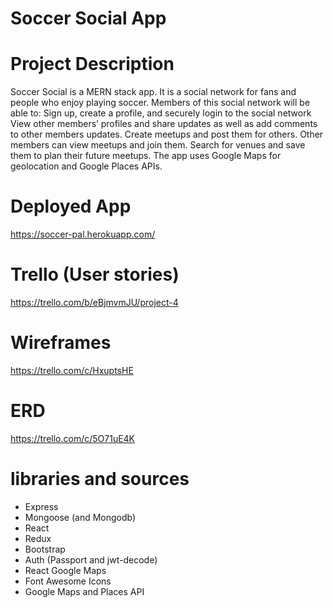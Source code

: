# Soccer Social App

# Project Description
Soccer Social is a MERN stack app. It is a social network for fans and people who enjoy playing soccer.  Members of this social network will be able to:
Sign up, create a profile, and securely login to the social network
View other members’ profiles and share updates as well as add comments to other members updates.
Create meetups and post them for others. Other members can view meetups and join them.
Search for venues and save them to plan their future meetups. The app uses Google Maps for geolocation and Google Places APIs.

# Deployed App

https://soccer-pal.herokuapp.com/

# Trello (User stories)

https://trello.com/b/eBjmvmJU/project-4

# Wireframes

https://trello.com/c/HxuptsHE

# ERD 

https://trello.com/c/5O71uE4K

# libraries and sources

* Express
* Mongoose (and Mongodb)
* React
* Redux
* Bootstrap
* Auth (Passport and jwt-decode)
* React Google Maps  
* Font Awesome Icons   
* Google Maps and Places API

